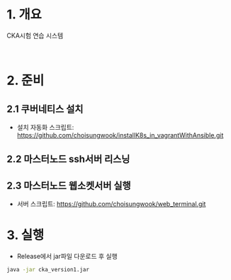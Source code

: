 # 1. 개요
CKA시험 연습 시스템

<br>

# 2. 준비
## 2.1 쿠버네티스 설치
* 설치 자동화 스크립트: https://github.com/choisungwook/installK8s_in_vagrantWithAnsible.git
## 2.2 마스터노드 ssh서버 리스닝
## 2.3 마스터노드 웹소켓서버 실행
* 서버 스크립트: https://github.com/choisungwook/web_terminal.git

# 3. 실행
* Release에서  jar파일 다운로드 후 실행
```sh
java -jar cka_version1.jar
```

